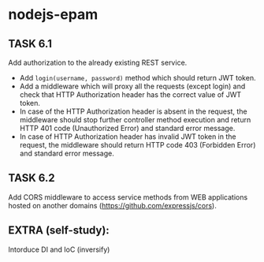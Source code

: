 # nodejs-epam

## TASK 6.1

Add authorization to the already existing REST service.

- Add `login(username, password)` method which should return JWT token.
- Add a middleware which will proxy all the requests (except login) and check that HTTP Authorization header has the correct value of JWT token.
- In case of the HTTP Authorization header is absent in the request, the middleware should stop further controller method execution and return HTTP 401 code (Unauthorized Error) and standard error message.
- In case of HTTP Authorization header has invalid JWT token in the request, the middleware should return HTTP code 403 (Forbidden Error) and standard error message.

## TASK 6.2

Add CORS middleware to access service methods from WEB applications hosted on another domains (https://github.com/expressjs/cors).

## EXTRA (self-study):

Intorduce DI and IoC (inversify)
